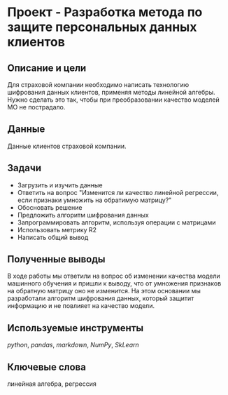 # Проект - Разработка метода по защите персональных данных клиентов

## Описание и цели
Для страховой компании необходимо написать технологию шифрования данных клиентов, применяя методы линейной алгебры. Нужно сделать это так, чтобы при преобразовании качество моделей МО не пострадало. 

## Данные
Данные клиентов страховой компании. 

## Задачи
- Загрузить и изучить данные
- Ответить на вопрос "Изменится ли качество линейной регрессии, если признаки умножить на обратимую матрицу?"
- Обосновать решение
- Предложить алгоритм шифрования данных
- Запрограммировать алгоритм, используя операции с матрицами
- Использовать метрику R2
- Написать общий вывод

## Полученные выводы
В ходе работы мы ответили на вопрос об изменении качества модели машинного обучения и пришли к выводу, что от умножения признаков на обратную матрицу оно не изменится. На этом основании мы разработали алгоритм шифрования данных, который защитит информацию и не повлияет на качество модели. 

## Используемые инструменты
*python*, *pandas*, *markdown*, *NumPy*, *SkLearn*

## Ключевые слова
линейная алгебра, регрессия
